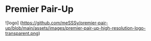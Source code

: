 
# Premier Pair-Up

![logo] (https://github.com/meSSSy/premier-pair-up/blob/main/assets/images/premier-pair-up-high-resolution-logo-transparent.png)
